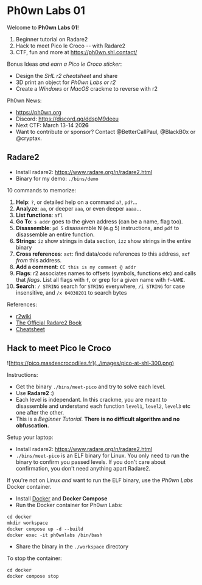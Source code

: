 # Ph0wn Labs 01

Welcome to **Ph0wn Labs 01**! 

1. Beginner tutorial on Radare2
2. Hack to meet Pico le Croco -- with Radare2
3. CTF, fun and more at https://ph0wn.shl.contact/

Bonus Ideas *and earn a Pico le Croco sticker*:

- Design the *SHL r2 cheatsheet* and share
- 3D print an object for *Ph0wn Labs or r2*
- Create a *Windows* or *MacOS* crackme to reverse with r2

Ph0wn News:

- https://ph0wn.org
- Discord: https://discord.gg/ddspM9deeu
- Next CTF: March 13-14 20**26**
- Want to contribute or sponsor? Contact @BetterCallPaul, @BlackB0x or @cryptax.

## Radare2

- Install radare2: https://www.radare.org/n/radare2.html
- Binary for my demo: `./bins/demo`

10 commands to memorize:

1. **Help**: `?`, or detailed help on a command `a?`, `pd?`...
2. **Analyze**: `aa`, or deeper `aaa`, or even deeper `aaaa`...
3. **List functions**: `afl`
4. **Go To**: `s addr` goes to the given address (can be a name, flag too).
5. **Disassemble**: `pd 5` disassemble N (e.g 5) instructions, and `pdf` to disassemble an entire function. 
6. **Strings**: `iz` show strings in data section, `izz` show strings in the entire binary
7. **Cross references**: `axt`: find data/code references *to* this address, `axf` *from* this address.
8. **Add a comment**: `CC this is my comment @ addr`
9. **Flags**: r2 associates names to offsets (symbols, functions etc) and calls that *flags*. List all flags with `f`, or grep for a given name with `f~NAME`.
10. **Search**: `/ STRING` search for `STRING` everywhere, `/i STRING` for case insensitive, and `/x 04030201` to search bytes

References:

- [r2wiki](https://r2wiki.readthedocs.io/en/latest/)
- [The Official Radare2 Book](https://book.rada.re/refcard/intro.html)
- [Cheatsheet](https://github.com/radareorg/radare2-cheatsheets/releases/download/0.1/radare2-cheatsheet.pdf)

## Hack to meet Pico le Croco

![https://pico.masdescrocodiles.fr](../images/pico-at-shl-300.png)

Instructions:

- Get the binary `./bins/meet-pico` and try to solve each level.
- Use **Radare2** :)
- Each level is independant. In this crackme, you are meant to disassemble and understand each function `level1`, `level2`, `level3` etc one after the other.
- This is a *Beginner Tutorial*. **There is no difficult algorithm and no obfuscation.**

Setup your laptop:

- Install radare2: https://www.radare.org/n/radare2.html
- `./bins/meet-pico` is an ELF binary for Linux. You only need to run the binary to confirm you passed levels. If you don't care about confirmation, you don't need anything apart Radare2. 

If you're not on Linux *and* want to run the ELF binary, use the *Ph0wn Labs* Docker container.

- Install [Docker](https://docs.docker.com/get-started/get-docker/) and **Docker Compose**
- Run the Docker container for Ph0wn Labs:
```
cd docker
mkdir workspace
docker compose up -d --build
docker exec -it ph0wnlabs /bin/bash
```
- Share the binary in the `./workspace` directory


To stop the container: 

```
cd docker
docker compose stop
```






